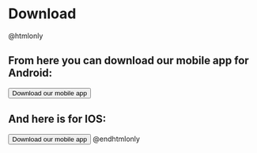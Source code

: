 # Download
@htmlonly
<h2 id='textAndroid'>From here you can download our mobile app for Android:</h2>
<a href='https://github.com/SSIvanov19/maze-game-2021/releases/download/Release/Release.zip'><button>Download our mobile app</button></a>

<h2 id='textIOS'>And here is for IOS:</h2>
<a href='https://github.com/SSIvanov19/maze-game-2021/releases/download/Release/Release.zip'><button>Download our mobile app</button></a>
 <script type="text/javascript">
    let buttonAndroid = document.getElementsByTagName("button")[0];
    let textAndroid = document.getElementById("textAndroid");
    let buttonIOS = document.getElementsByTagName("button")[1];
    let textIOS = document.getElementById("textIOS");

    buttonAndroid.addEventListener("click", function() {
        textAndroid.innerHTML = "Qsha! Thanks for your support!";
    });

    buttonIOS.addEventListener("click", function() {
        textIOS.innerHTML = "Qsha! Thanks for your support!";
    });
 </script>
@endhtmlonly
